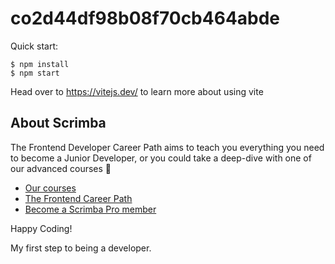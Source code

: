 # co2d44df98b08f70cb464abde

Quick start:

```
$ npm install
$ npm start
````


Head over to https://vitejs.dev/ to learn more about using vite
## About Scrimba

The Frontend Developer Career Path aims to teach you everything you need to become a Junior Developer, or you could take a deep-dive with one of our advanced courses 🚀

- [Our courses](https://scrimba.com/allcourses)
- [The Frontend Career Path](https://scrimba.com/learn/frontend)
- [Become a Scrimba Pro member](https://scrimba.com/pricing)

Happy Coding!

My first step to being a developer.
